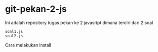 # git-pekan-2-js

Ini adalah repository tugas pekan ke 2 javasript dimana terdiri dari 2 soal

    soal1.js
    soal2.js

Cara melakukan install
